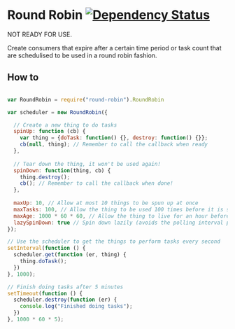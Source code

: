 Round Robin [![Dependency Status](https://david-dm.org/alanshaw/node-round-robin.png)](https://david-dm.org/alanshaw/node-round-robin)
===

NOT READY FOR USE.

Create consumers that expire after a certain time period or task count that are schedulised to be used in a round robin fashion.

How to
---

```javascript

var RoundRobin = require("round-robin").RoundRobin

var scheduler = new RoundRobin({

  // Create a new thing to do tasks
  spinUp: function (cb) {
    var thing = {doTask: function() {}, destroy: function() {}};
    cb(null, thing); // Remember to call the callback when ready
  },
  
  // Tear down the thing, it won't be used again!
  spinDown: function(thing, cb) {
    thing.destroy();
    cb(); // Remember to call the callback when done!
  },
  
  maxUp: 10, // Allow at most 10 things to be spun up at once
  maxTasks: 100, // Allow the thing to be used 100 times before it is spun down
  maxAge: 1000 * 60 * 60, // Allow the thing to live for an hour before it is spun down
  lazySpinDown: true // Spin down lazily (avoids the polling interval processing)
});

// Use the scheduler to get the things to perform tasks every second
setInterval(function () {
  scheduler.get(function (er, thing) {
    thing.doTask();
  })
}, 1000);

// Finish doing tasks after 5 minutes
setTimeout(function () {
  scheduler.destroy(function (er) {
    console.log("Finished doing tasks");
  })
}, 1000 * 60 * 5);

```